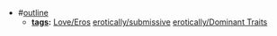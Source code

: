 - #[outline]()
    - **[tags]():** [Love/Eros]() [erotically/submissive]() [erotically/Dominant Traits]()
